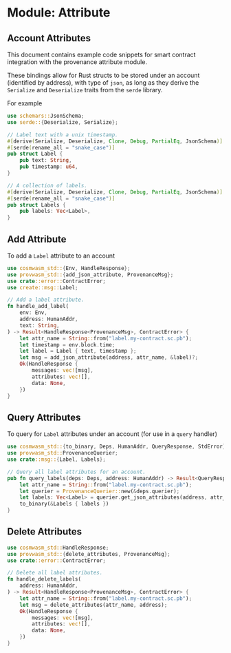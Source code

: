 # Module: Attribute

## Account Attributes

This document contains example code snippets for smart contract integration with the provenance
attribute module.

These bindings allow for Rust structs to be stored under an account (identified by address), with
type of `json`, as long as they derive the `Serialize` and `Deserialize` traits from the `serde`
library.

For example

```rust
use schemars::JsonSchema;
use serde::{Deserialize, Serialize};

// Label text with a unix timestamp.
#[derive(Serialize, Deserialize, Clone, Debug, PartialEq, JsonSchema)]
#[serde(rename_all = "snake_case")]
pub struct Label {
    pub text: String,
    pub timestamp: u64,
}

// A collection of labels.
#[derive(Serialize, Deserialize, Clone, Debug, PartialEq, JsonSchema)]
#[serde(rename_all = "snake_case")]
pub struct Labels {
    pub labels: Vec<Label>,
}
```

## Add Attribute

To add a `Label` attribute to an account

```rust
use cosmwasm_std::{Env, HandleResponse};
use provwasm_std::{add_json_attribute, ProvenanceMsg};
use crate::error::ContractError;
use create::msg::Label;

// Add a label attribute.
fn handle_add_label(
    env: Env,
    address: HumanAddr,
    text: String,
) -> Result<HandleResponse<ProvenanceMsg>, ContractError> {
    let attr_name = String::from("label.my-contract.sc.pb");
    let timestamp = env.block.time;
    let label = Label { text, timestamp };
    let msg = add_json_attribute(address, attr_name, &label)?;
    Ok(HandleResponse {
        messages: vec![msg],
        attributes: vec![],
        data: None,
    })
}
```

## Query Attributes

To query for `Label` attributes under an account (for use in a `query` handler)

```rust
use cosmwasm_std::{to_binary, Deps, HumanAddr, QueryResponse, StdError};
use provwasm_std::ProvenanceQuerier;
use crate::msg::{Label, Labels};

// Query all label attributes for an account.
pub fn query_labels(deps: Deps, address: HumanAddr) -> Result<QueryResponse, StdError> {
    let attr_name = String::from("label.my-contract.sc.pb");
    let querier = ProvenanceQuerier::new(&deps.querier);
    let labels: Vec<Label> = querier.get_json_attributes(address, attr_name)?;
    to_binary(&Labels { labels })
}
```

## Delete Attributes

```rust
use cosmwasm_std::HandleResponse;
use provwasm_std::{delete_attributes, ProvenanceMsg};
use crate::error::ContractError;

// Delete all label attributes.
fn handle_delete_labels(
    address: HumanAddr,
) -> Result<HandleResponse<ProvenanceMsg>, ContractError> {
    let attr_name = String::from("label.my-contract.sc.pb");
    let msg = delete_attributes(attr_name, address);
    Ok(HandleResponse {
        messages: vec![msg],
        attributes: vec![],
        data: None,
    })
}
```
